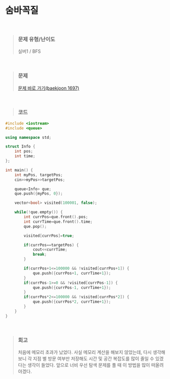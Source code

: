 숨바꼭질
====
<br/>

>### 문제 유형/난이도
>실버1 / BFS
<br/>

>### 문제
> <a href="https://www.acmicpc.net/problem/1697">문제 바로 가기(baekjoon 1697)</a>
<br/>

>### 코드
```C++
#include <iostream>
#include <queue>

using namespace std;

struct Info {
    int pos;
    int time;
};

int main() {
    int myPos, targetPos;
    cin>>myPos>>targetPos;

    queue<Info> que;
    que.push({myPos, 0});

    vector<bool> visited(100001, false);

    while(!que.empty()) {
        int currPos=que.front().pos;
        int currTime=que.front().time;
        que.pop();

        visited[currPos]=true;

        if(currPos==targetPos) {
            cout<<currTime;
            break;
        }

        if(currPos+1<=100000 && !visited[currPos+1]) {
            que.push({currPos+1, currTime+1});
        }
        if(currPos-1>=0 && !visited[currPos-1]) {
            que.push({currPos-1, currTime+1});
        }
        if(currPos*2<=100000 && !visited[currPos*2]) {
            que.push({currPos*2, currTime+1});
        }
    }
}
```
<br/>

>### 회고
>처음에 메모리 초과가 났었다. 사실 메모리 계산을 해보지 않았는데, 다시 생각해보니 각 지점 별 방문 여부만 저장해도 시간 및 공간 복잡도를 많이 줄일 수 있겠다는 생각이 들었다.
>앞으로 너비 우선 탐색 문제를 풀 때 이 방법을 많이 떠올려야겠다.